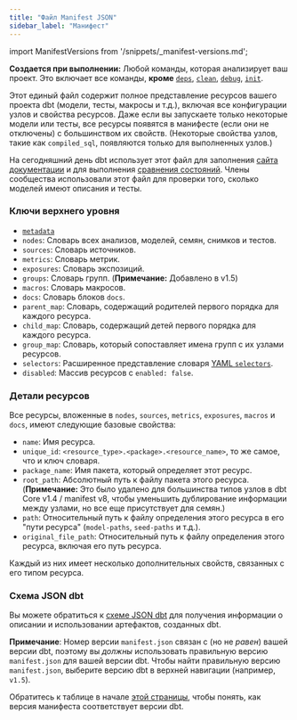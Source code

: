 ```yaml
---
title: "Файл Manifest JSON"
sidebar_label: "Манифест"
---
```


import ManifestVersions from '/snippets/_manifest-versions.md';

<ManifestVersions />

**Создается при выполнении:** Любой команды, которая анализирует ваш проект. Это включает все команды, **кроме** [`deps`](/reference/commands/deps), [`clean`](/reference/commands/clean), [`debug`](/reference/commands/debug), [`init`](/reference/commands/init).

Этот единый файл содержит полное представление ресурсов вашего проекта dbt (модели, тесты, макросы и т.д.), включая все конфигурации узлов и свойства ресурсов. Даже если вы запускаете только некоторые модели или тесты, все ресурсы появятся в манифесте (если они не отключены) с большинством их свойств. (Некоторые свойства узлов, такие как `compiled_sql`, появляются только для выполненных узлов.)

На сегодняшний день dbt использует этот файл для заполнения [сайта документации](/docs/collaborate/build-and-view-your-docs) и для выполнения [сравнения состояний](/reference/node-selection/syntax#about-node-selection). Члены сообщества использовали этот файл для проверки того, сколько моделей имеют описания и тесты.

### Ключи верхнего уровня

- [`metadata`](/reference/artifacts/dbt-artifacts#common-metadata)
- `nodes`: Словарь всех анализов, моделей, семян, снимков и тестов.
- `sources`: Словарь источников.
- `metrics`: Словарь метрик.
- `exposures`: Словарь экспозиций.
- `groups`: Словарь групп. (**Примечание:** Добавлено в v1.5)
- `macros`: Словарь макросов.
- `docs`: Словарь блоков `docs`.
- `parent_map`: Словарь, содержащий родителей первого порядка для каждого ресурса.
- `child_map`: Словарь, содержащий детей первого порядка для каждого ресурса.
- `group_map`: Словарь, который сопоставляет имена групп с их узлами ресурсов.
- `selectors`: Расширенное представление словаря [YAML `selectors`](/reference/node-selection/yaml-selectors).
- `disabled`: Массив ресурсов с `enabled: false`.

### Детали ресурсов

Все ресурсы, вложенные в `nodes`, `sources`, `metrics`, `exposures`, `macros` и `docs`, имеют следующие базовые свойства:

- `name`: Имя ресурса.
- `unique_id`: `<resource_type>.<package>.<resource_name>`, то же самое, что и ключ словаря.
- `package_name`: Имя пакета, который определяет этот ресурс.
- `root_path`: Абсолютный путь к файлу пакета этого ресурса. (**Примечание:** Это было удалено для большинства типов узлов в dbt Core v1.4 / manifest v8, чтобы уменьшить дублирование информации между узлами, но все еще присутствует для семян.)
- `path`: Относительный путь к файлу определения этого ресурса в его "пути ресурса" (`model-paths`, `seed-paths` и т.д.).
- `original_file_path`: Относительный путь к файлу определения этого ресурса, включая его путь ресурса.

Каждый из них имеет несколько дополнительных свойств, связанных с его типом ресурса.

### Схема JSON dbt
Вы можете обратиться к [схеме JSON dbt](https://schemas.getdbt.com/) для получения информации о описании и использовании артефактов, созданных dbt.

**Примечание**: Номер версии `manifest.json` связан с (но не _равен_) вашей версии dbt, поэтому вы _должны_ использовать правильную версию `manifest.json` для вашей версии dbt. Чтобы найти правильную версию `manifest.json`, выберите версию dbt в верхней навигации (например, `v1.5`).

Обратитесь к таблице в начале [этой страницы](/reference/artifacts/manifest-json), чтобы понять, как версия манифеста соответствует версии dbt.